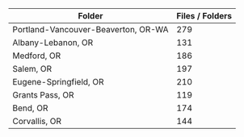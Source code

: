 | Folder                              |   Files / Folders |
|-------------------------------------|-------------------|
| Portland-Vancouver-Beaverton, OR-WA |               279 |
| Albany-Lebanon, OR                  |               131 |
| Medford, OR                         |               186 |
| Salem, OR                           |               197 |
| Eugene-Springfield, OR              |               210 |
| Grants Pass, OR                     |               119 |
| Bend, OR                            |               174 |
| Corvallis, OR                       |               144 |